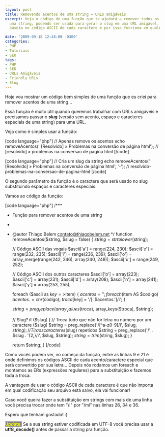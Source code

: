```yaml
---
layout: post
title: Removendo acentos de uma string – URLs amigáveis
excerpt: Veja o código de uma função que te ajudará a remover todos os acentos de
  uma string, podendo ser usada para gerar o slug em uma URL amigável. A função se
  baseia no código ASCII de cada caractere e por isso funciona em qualquer ambiente.

date: '2009-09-18 12:48:09 -0300'
categories:
- PHP
- Tutoriais
- SEO
tags:
- PHP
- SEO
- URLs Amigáveis
- Friendly URLs
- Slug
---
```

Hoje vou mostrar um código bem simples de uma função que eu criei para remover acentos de uma string...

Essa função é muito útil quando queremos trabalhar com URLs amigáveis e precisamos passar o <em><strong>slug</strong></em> (versão sem acento, espaço e caracteres especiais de uma string) para uma URL.

Veja como é simples usar a função:


[code language="php"]
// Apenas remove os acentos
echo removeAcentos(' [Resolvido] » Problemas na conversão de página html');
// [resolvido] » problemas na conversao de pagina html
[/code]


[code language="php"]
// Cria um slug da string
echo removeAcentos(' [Resolvido] » Problemas na conversão de página html', '-');
// resolvido-problemas-na-conversao-de-pagina-html
[/code]

O segundo parâmetro da função é o caractere que será usado no slug substituindo espaços e caracteres especiais.

Vamos ao código da função:


[code language="php"]
/***
 * Função para remover acentos de uma string
 *
 * @autor Thiago Belem <contato@thiagobelem.net>
 */
function removeAcentos($string, $slug = false) {
	$string = strtolower($string);

	// Código ASCII das vogais
	$ascii['a'] = range(224, 230);
	$ascii['e'] = range(232, 235);
	$ascii['i'] = range(236, 239);
	$ascii['o'] = array_merge(range(242, 246), array(240, 248));
	$ascii['u'] = range(249, 252);

	// Código ASCII dos outros caracteres
	$ascii['b'] = array(223);
	$ascii['c'] = array(231);
	$ascii['d'] = array(208);
	$ascii['n'] = array(241);
	$ascii['y'] = array(253, 255);

	foreach ($ascii as $key=>$item) {
		$acentos = '';
		foreach ($item AS $codigo) $acentos .= chr($codigo);
		$troca[$key] = '/['.$acentos.']/i';
	}

	$string = preg_replace(array_values($troca), array_keys($troca), $string);

	// Slug?
	if ($slug) {
		// Troca tudo que não for letra ou número por um caractere ($slug)
		$string = preg_replace('/[^a-z0-9]/i', $slug, $string);
		// Tira os caracteres ($slug) repetidos
		$string = preg_replace('/' . $slug . '{2,}/i', $slug, $string);
		$string = trim($string, $slug);
	}

	return $string;
}
[/code]

Como vocês podem ver, no começo da função, entre as linhas 9 e 21 é onde definimos os códigos ASCII de cada acento/caractere especial que será convertido por sua letra... Depois nós rodamos um foreach e montamos as ERs (expressões regulares) para a substituição e fazemos toda a troca.

A vantagem de usar o código ASCII de cada caractere é que não importa em qual codificação seu arquivo está salvo, ela vai funcionar!

Caso você queira fazer a substituição em strings com mais de uma linha você precisa trocar onde tem "/i" por "/mi" nas linhas 26, 34 e 36.

Espero que tenham gostado! :)

<strong style="background: gray; color: yellow">Update:</strong> Se a sua string estiver codificada em UTF-8 você precisa usar a <strong>utf8_decode()</strong> antes de passar a string pra função.

